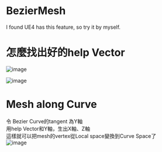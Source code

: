 # BezierMesh
I found UE4 has this feature, so try it by myself.

# 怎麼找出好的help Vector  
![image](https://lh3.googleusercontent.com/pw/AM-JKLX3GIDae3M7PkPsFwfYGAx2BR39JQDVsyn2tfcBlp2903ZEVvUXYDm898iEK6UvHyUB7MMaSWdXuUJXj5uJXDZM9fcB4AmMRJT2wZQ9cwAPgeYL-WWnkX5YaPGPfa-Fjlx14ygbQC3d0ctrb37EUXnKwg=w571-h507-no?authuser=0)

![image](https://lh3.googleusercontent.com/pw/AM-JKLUssN9Ub_rJPDlSGczW8W8_kKVmVSdjuep62rkuxIZcU0o7M_IY6G8EGbfJMz2Gp6S6KE1fdplueyriXRz1k4RvpJDTEVGGgnGZDmKWGCpvUrUO2hReF5kXxYxQJ1l6tQlSJMJ6ejE55Xwy2hHMfbWU5w=w630-h423-no?authuser=0)

# Mesh along Curve
令 Bezier Curve的tangent 為Y軸  
用help Vector和Y軸，生出X軸、Z軸  
這樣就可以把mesh的vertex從Local space變換到Curve Space了  
![image](https://lh3.googleusercontent.com/pw/AM-JKLWxY4MLCsF9mMvbpfHrUIEiiRivXSMnc9DCZ2WElT61LBZaLAVKXTjmLDMwsEnlHb2QX-bOQjyO-WEpSekWgG6-ZlUpz4gPeTp9uwoj3cM1mcVnmS7PTNj0rPTj1_Ly9DmzYYI9I8iaGTaxvLlwCryY-w=w1615-h935-no?authuser=0)
